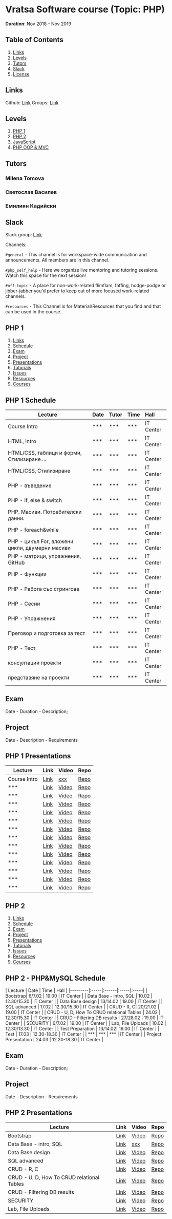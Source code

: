 # Vratsa Software course (Topic: PHP)

__Duration__: Nov 2018 - Nov 2019 

## Table of Contents

  1. [Links](#links)
  2. [Levels](#levels) 
  3. [Tutors](#tutors)
  4. [Slack](#slack)
  5. [License](#license)
  
  ## Links

Github: [Link](https://github.com/VratsaSoftware/php18)
Groups: [Link](https://docs.google.com/spreadsheets/d/1io_9_z07-AK52bFqosF3X9LNQBeQKlnBbhj4NIytmAE/edit?usp=sharing)

## Levels
1. [PHP 1](#php-1)
2. [PHP 2](#php-2)
3. [JavaScript](#javasscript)
4. [PHP OOP & MVC](#php-oop-and-mvc)

## Tutors

### Milena Tomova

### Светослав Василев

### Емилиян Кадийски

## Slack

Slack group: [Link](https://vratsasoftware.slack.com/messages/CDW33HN5N)

Channels:

`#general` - This channel is for workspace-wide communication and announcements. All members are in this channel.

`#php_self_help` - Here we organize live mentoring and tutoring sessions. Watch this space for the next session!

`#off-topic` - A place for non-work-related flimflam, faffing, hodge-podge or jibber-jabber you'd prefer to keep out of more focused work-related channels.

`#resources` - This Channel is for Material/Resources that you find and that can be used in the course.


## PHP 1
1. [Links](#php-1-links)
2. [Schedule](#php-1-schedule)
3. [Exam](#php-1-exam)
4. [Project](#php-1-project)
5. [Presentations](#php-1-presentations)
6. [Tutorials](#php-1-tutorials)
7. [Issues](#php-1-issues)
8. [Resources](#php-1-resources)
9. [Courses](#php-1-courses)

## PHP 1 Schedule

| Lecture | Date | Tutor | Time | Hall |
|---------|:-----|:------|:-----|:-----|
| Course Intro | *** | *** | *** | IT Center | 
| HTML, intro |  *** | *** | *** | IT Center | 
| HTML/CSS, таблици и форми, Стилизиране ... | *** | *** | *** | IT Center |
| HTML/CSS, Стилизиране|  *** | *** | *** | IT Center |
| PHP - въведение | *** | *** | *** | IT Center |
| PHP - if, else & switch | *** | *** | *** | IT Center | 
| PHP. Масиви. Потребителски данни. | *** | *** | *** | IT Center |
| PHP - foreach&while | *** | *** | *** | IT Center |
| PHP - цикъл For, вложени цикли, двумерни масиви | *** | *** | *** | IT Center |
| PHP - матрици, упражнения, GitHub | *** | *** | *** | IT Center |
| PHP - Функции | *** | *** | *** | IT Center |
| PHP - Работа със стрингове | *** | *** | *** | IT Center |
| PHP - Сесии | *** | *** | *** | IT Center |
| PHP - Упражнения | *** | *** | *** | IT Center |
| Преговор и подготовка за тест | *** | *** | *** | IT Center |
| PHP - Тест | *** | *** | *** | IT Center |
| консултации проекти | *** | *** | *** | IT Center |
| представяне на проекти | *** | *** | *** | IT Center |


## Exam

Date - Duration - Description;

## Project

Date - Description - Requirements

## PHP 1 Presentations

| Lecture | Link | Video | Repo |
|---------|:-----|:------|:-----|
| Course Intro | [Link]() | [xxx]() | [Repo]() |
| *** | [Link]() | [Video]() | [Repo]() |
| *** | [Link]() | [Video]() | [Repo]() |
| *** | [Link]() | [Video]() | [Repo]() |
| *** | [Link]() | [Video]() | [Repo]() |
| *** | [Link]() | [Video]() | [Repo]() |
| *** | [Link]() | [Video]() | [Repo]() |
| *** | [Link]() | [Video]() | [Repo]() |
| *** | [Link]() | [Video]() | [Repo]() |
| *** | [Link]() | [Video]() | [Repo]() |
| *** | [Link]() | [Video]() | [Repo]() |
| *** | [Link]() | [Video]() | [Repo]() |
| *** | [Link]() | [Video]() | [Repo]() |
| *** | [Link]() | [Video]() | [Repo]() |

## PHP 2
1. [Links](#php-2-links)
2. [Schedule](#php-2-schedule)
3. [Exam](#php-2-exam)
4. [Project](#php-2-project)
5. [Presentations](#php-2-presentations)
6. [Tutorials](#php-2-tutorials)
7. [Issues](#php-2-issues)
8. [Resources](#php-2-resources)
9. [Courses](#php-2-courses)

## PHP 2 - PHP&MySQL Schedule

| Lecture | Date | Time | Hall |
|---------|:-----|:------|:-----|:-----|
| Bootstrap| 6/7.02 | 19.00 | IT Center |
| Data Base - intro, SQL | 10.02 | 12.30/15.30 | IT Center | 
| Data Base design |  13/14.02 | 19.00 | IT Center | 
| SQL advanced | 17.02 | 12.30/15.30 | IT Center |
| CRUD - R, C| 20/21.02 | 19.00 | IT Center |
| CRUD - U, D, How To CRUD relational Tables  | 24.02 | 12.30/15.30 | IT Center | 
| CRUD - Filtering DB results | 27/28.02 | 19.00 | IT Center |
| SECURITY | 6/7.02 | 19.00 | IT Center |
| Lab, File Uploads | 10.02 | 12.30/13.30 | IT Center |
| Test Preparation | 13/14.02| 19.00 | IT Center |
| Test | 17.03 | 12.30-18.30 | IT Center |
| *** | *** | *** | IT Center |
| Project Presentation | 24.03 | 12.30-18.30 | IT Center |


## Exam

Date - Duration - Description;

## Project

Date - Description - Requirements

## PHP 2 Presentations

| Lecture | Link | Video | Repo |
|---------|:-----|:------|:-----|
| Bootstrap | [Link](https://github.com/VratsaSoftware/php18/tree/master/02_PHP%26MySQL/01_bootstrap/Slides) | [Video]() | [Repo]() |
| Data Base - intro, SQL | [Link]() | [xxx]() | [Repo]() |
| Data Base design | [Link]() | [Video]() | [Repo]() |
| SQL advanced | [Link]() | [Video]() | [Repo]() |
| CRUD - R, C | [Link]() | [Video]() | [Repo]() |
| CRUD - U, D, How To CRUD relational Tables | [Link]() | [Video]() | [Repo]()|
| CRUD - Filtering DB results | [Link]() | [Video]() | [Repo]()|
| SECURITY | [Link]() | [Video]() | [Repo]() |
| Lab, File Uploads | [Link]() | [Video]() | [Repo]() |


